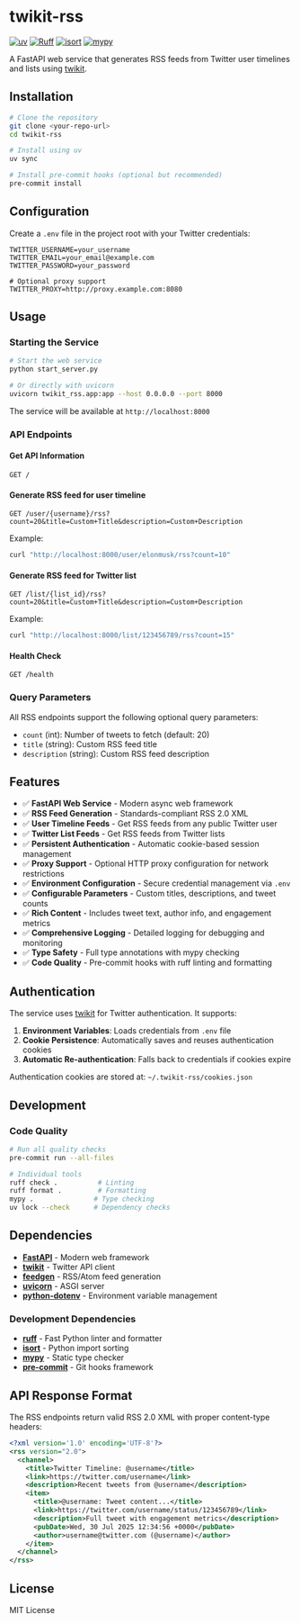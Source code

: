 # twikit-rss

[![uv](https://img.shields.io/badge/uv-dependency_manager-blue)](https://github.com/astral-sh/uv)
[![Ruff](https://img.shields.io/endpoint?url=https://raw.githubusercontent.com/astral-sh/ruff/main/assets/badge/v2.json)](https://github.com/astral-sh/ruff)
[![isort](https://img.shields.io/badge/isort-imports_sorted-yellow)](https://github.com/PyCQA/isort)
[![mypy](https://img.shields.io/badge/mypy-checked-blue)](https://github.com/python/mypy)

A FastAPI web service that generates RSS feeds from Twitter user timelines and lists using [twikit](https://github.com/d60/twikit).

## Installation

```bash
# Clone the repository
git clone <your-repo-url>
cd twikit-rss

# Install using uv
uv sync

# Install pre-commit hooks (optional but recommended)
pre-commit install
```

## Configuration

Create a `.env` file in the project root with your Twitter credentials:

```env
TWITTER_USERNAME=your_username
TWITTER_EMAIL=your_email@example.com
TWITTER_PASSWORD=your_password

# Optional proxy support
TWITTER_PROXY=http://proxy.example.com:8080
```

## Usage

### Starting the Service

```bash
# Start the web service
python start_server.py

# Or directly with uvicorn
uvicorn twikit_rss.app:app --host 0.0.0.0 --port 8000
```

The service will be available at `http://localhost:8000`

### API Endpoints

#### Get API Information
```http
GET /
```

#### Generate RSS feed for user timeline
```http
GET /user/{username}/rss?count=20&title=Custom+Title&description=Custom+Description
```

Example:
```bash
curl "http://localhost:8000/user/elonmusk/rss?count=10"
```

#### Generate RSS feed for Twitter list
```http
GET /list/{list_id}/rss?count=20&title=Custom+Title&description=Custom+Description
```

Example:
```bash
curl "http://localhost:8000/list/123456789/rss?count=15"
```

#### Health Check
```http
GET /health
```

### Query Parameters

All RSS endpoints support the following optional query parameters:

- `count` (int): Number of tweets to fetch (default: 20)
- `title` (string): Custom RSS feed title
- `description` (string): Custom RSS feed description

## Features

- ✅ **FastAPI Web Service** - Modern async web framework
- ✅ **RSS Feed Generation** - Standards-compliant RSS 2.0 XML
- ✅ **User Timeline Feeds** - Get RSS feeds from any public Twitter user
- ✅ **Twitter List Feeds** - Get RSS feeds from Twitter lists
- ✅ **Persistent Authentication** - Automatic cookie-based session management
- ✅ **Proxy Support** - Optional HTTP proxy configuration for network restrictions
- ✅ **Environment Configuration** - Secure credential management via `.env`
- ✅ **Configurable Parameters** - Custom titles, descriptions, and tweet counts
- ✅ **Rich Content** - Includes tweet text, author info, and engagement metrics
- ✅ **Comprehensive Logging** - Detailed logging for debugging and monitoring
- ✅ **Type Safety** - Full type annotations with mypy checking
- ✅ **Code Quality** - Pre-commit hooks with ruff linting and formatting

## Authentication

The service uses [twikit](https://github.com/d60/twikit) for Twitter authentication. It supports:

1. **Environment Variables**: Loads credentials from `.env` file
2. **Cookie Persistence**: Automatically saves and reuses authentication cookies
3. **Automatic Re-authentication**: Falls back to credentials if cookies expire

Authentication cookies are stored at: `~/.twikit-rss/cookies.json`

## Development

### Code Quality

```bash
# Run all quality checks
pre-commit run --all-files

# Individual tools
ruff check .          # Linting
ruff format .         # Formatting
mypy .               # Type checking
uv lock --check      # Dependency checks
```

## Dependencies

- **[FastAPI](https://fastapi.tiangolo.com/)** - Modern web framework
- **[twikit](https://github.com/d60/twikit)** - Twitter API client
- **[feedgen](https://feedgen.kiesow.be/)** - RSS/Atom feed generation
- **[uvicorn](https://www.uvicorn.org/)** - ASGI server
- **[python-dotenv](https://github.com/theskumar/python-dotenv)** - Environment variable management

### Development Dependencies

- **[ruff](https://github.com/astral-sh/ruff)** - Fast Python linter and formatter
- **[isort](https://github.com/PyCQA/isort)** - Python import sorting
- **[mypy](https://mypy.readthedocs.io/)** - Static type checker
- **[pre-commit](https://pre-commit.com/)** - Git hooks framework

## API Response Format

The RSS endpoints return valid RSS 2.0 XML with proper content-type headers:

```xml
<?xml version='1.0' encoding='UTF-8'?>
<rss version="2.0">
  <channel>
    <title>Twitter Timeline: @username</title>
    <link>https://twitter.com/username</link>
    <description>Recent tweets from @username</description>
    <item>
      <title>@username: Tweet content...</title>
      <link>https://twitter.com/username/status/123456789</link>
      <description>Full tweet with engagement metrics</description>
      <pubDate>Wed, 30 Jul 2025 12:34:56 +0000</pubDate>
      <author>username@twitter.com (@username)</author>
    </item>
  </channel>
</rss>
```

## License

MIT License

